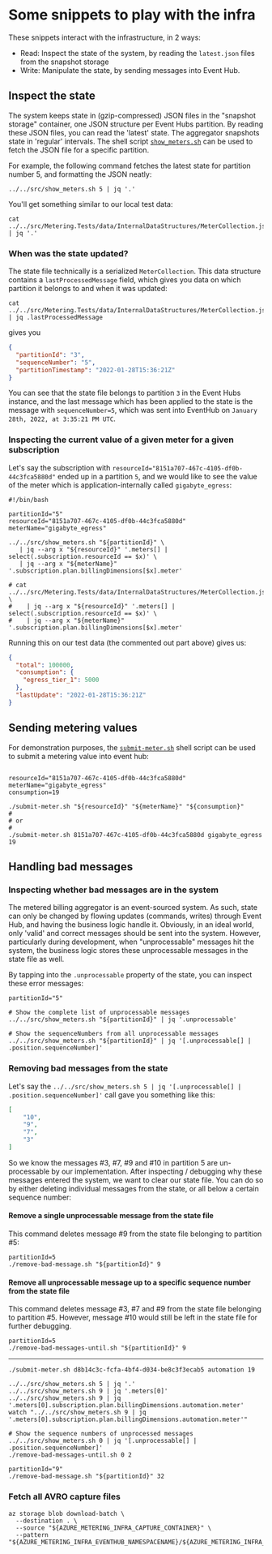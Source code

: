 # Some snippets to play with the infra

These snippets interact with the infrastructure, in 2 ways:

- Read: Inspect the state of the system, by reading the `latest.json` files from the snapshot storage
- Write: Manipulate the state, by sending messages into Event Hub.

## Inspect the state

The system keeps state in (gzip-compressed) JSON files in the "snapshot storage" container, one JSON structure per Event Hubs partition. By reading these JSON files, you can read the 'latest' state. The aggregator snapshots state in 'regular' intervals. The shell script [`show_meters.sh`](../../src/show_meters.sh) can be used to fetch the JSON file for a specific partition. 

For example, the following command fetches the latest state for partition number 5, and formatting the JSON neatly:

```shell
../../src/show_meters.sh 5 | jq '.'
```

You'll get something similar to our local test data: 

```shell
cat ../../src/Metering.Tests/data/InternalDataStructures/MeterCollection.json | jq '.'
```

### When was the state updated?

The state file technically is a serialized `MeterCollection`. This data structure contains a `lastProcessedMessage` field, which gives you data on which partition it belongs to and when it was updated:

```shell
cat ../../src/Metering.Tests/data/InternalDataStructures/MeterCollection.json | jq .lastProcessedMessage
```

gives you

```json
{
  "partitionId": "3",
  "sequenceNumber": "5",
  "partitionTimestamp": "2022-01-28T15:36:21Z"
}
```

You can see that the state file belongs to partition `3` in the Event Hubs instance, and the last message which has been applied to the state is the message with `sequenceNumber=5`, which was sent into EventHub on `January 28th, 2022, at 3:35:21 PM UTC`. 


### Inspecting the current value of a given meter for a given subscription

Let's say the subscription with `resourceId="8151a707-467c-4105-df0b-44c3fca5880d"` ended up in a partition `5`, and we would like to see the value of the meter which is application-internally called `gigabyte_egress`: 

```shell
#!/bin/bash

partitionId="5"
resourceId="8151a707-467c-4105-df0b-44c3fca5880d"
meterName="gigabyte_egress"

../../src/show_meters.sh "${partitionId}" \
   | jq --arg x "${resourceId}" '.meters[] | select(.subscription.resourceId == $x)' \
   | jq --arg x "${meterName}"  '.subscription.plan.billingDimensions[$x].meter'

# cat ../../src/Metering.Tests/data/InternalDataStructures/MeterCollection.json \
#    | jq --arg x "${resourceId}" '.meters[] | select(.subscription.resourceId == $x)' \
#    | jq --arg x "${meterName}"  '.subscription.plan.billingDimensions[$x].meter'
```

Running this on our test data (the commented out part above) gives us:

```json
{
  "total": 100000,
  "consumption": {
    "egress_tier_1": 5000
  },
  "lastUpdate": "2022-01-28T15:36:21Z"
}
```

## Sending metering values

For demonstration purposes, the [`submit-meter.sh`](submit-meter.sh) shell script can be used to submit a metering value into event hub:

```shell

resourceId="8151a707-467c-4105-df0b-44c3fca5880d"
meterName="gigabyte_egress"
consumption=19 

./submit-meter.sh "${resourceId}" "${meterName}" "${consumption}"
#
# or
#
./submit-meter.sh 8151a707-467c-4105-df0b-44c3fca5880d gigabyte_egress 19
```

## Handling bad messages

### Inspecting whether bad messages are in the system

The metered billing aggregator is an event-sourced system. As such, state can only be changed by flowing updates (commands, writes) through Event Hub, and having the business logic handle it. Obviously, in an ideal world, only 'valid' and correct messages should be sent into the system. However, particularly during development, when "unprocessable" messages hit the system, the business logic stores these unprocessable  messages in the state file as well. 

By tapping into the `.unprocessable` property of the state, you can inspect these error messages:

```shell
partitionId="5"

# Show the complete list of unprocessable messages
../../src/show_meters.sh "${partitionId}" | jq '.unprocessable' 

# Show the sequenceNumbers from all unprocessable messages
../../src/show_meters.sh "${partitionId}" | jq '[.unprocessable[] | .position.sequenceNumber]' 
```

### Removing bad messages from the state

Let's say the `../../src/show_meters.sh 5 | jq '[.unprocessable[] | .position.sequenceNumber]'` call gave you something like this:

```json
[ 
	"10", 
	"9", 
	"7",
	"3"
]
```

So we know the messages  #3, #7, #9 and #10 in partition 5 are un-processable by our implementation. After inspecting / debugging why these messages entered the system, we want to clear our state file. You can do so by either deleting individual messages from the state, or all below a certain sequence number:

#### Remove a single unprocessable message from the state file

This command deletes message #9 from the state file belonging to partition #5:

```shell
partitionId=5
./remove-bad-message.sh "${partitionId}" 9
```

#### Remove all unprocessable message up to a specific sequence number from the state file

This command deletes message #3, #7 and #9 from the state file belonging to partition #5. However, message #10 would still be left in the state file for further debugging.

```shell
partitionId=5
./remove-bad-messages-until.sh "${partitionId}" 9
```

---------


```shell
./submit-meter.sh d8b14c3c-fcfa-4bf4-d034-be8c3f3ecab5 automation 19

../../src/show_meters.sh 5 | jq '.'
../../src/show_meters.sh 9 | jq '.meters[0]'
../../src/show_meters.sh 9 | jq '.meters[0].subscription.plan.billingDimensions.automation.meter'
watch "../../src/show_meters.sh 9 | jq '.meters[0].subscription.plan.billingDimensions.automation.meter'"

# Show the sequence numbers of unprocessed messages
../../src/show_meters.sh 0 | jq '[.unprocessable[] | .position.sequenceNumber]' 
./remove-bad-messages-until.sh 0 2

partitionId="9"
./remove-bad-message.sh "${partitionId}" 32
```

### Fetch all AVRO capture files

```shell
az storage blob download-batch \
  --destination . \
  --source "${AZURE_METERING_INFRA_CAPTURE_CONTAINER}" \
  --pattern "${AZURE_METERING_INFRA_EVENTHUB_NAMESPACENAME}/${AZURE_METERING_INFRA_EVENTHUB_INSTANCENAME}/*.avro"
```

